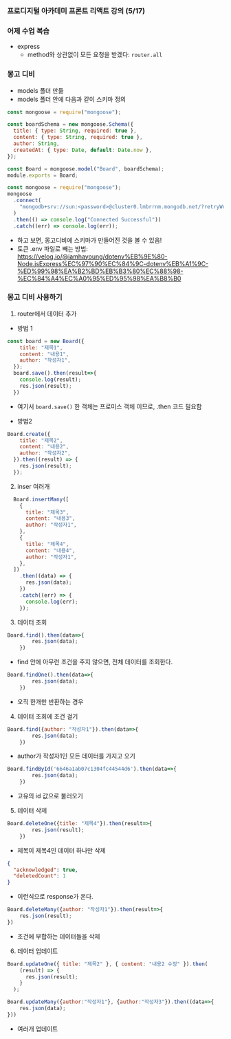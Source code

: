 ### 프로디지털 아카데미 프론트 리액트 강의 (5/17)

### 어제 수업 복습
- express 
  - method와 상관없이 모든 요청을 받겠다: `router.all`


### 몽고 디비
- models 폴더 만듦
- models 폴더 안에 다음과 같이 스키마 정의
```jsx
const mongoose = require("mongoose");

const boardSchema = new mongoose.Schema({
  title: { type: String, required: true },
  content: { type: String, required: true },
  author: String,
  createdAt: { type: Date, default: Date.now },
});

const Board = mongoose.model("Board", boardSchema);
module.exports = Board;
```


```jsx
const mongoose = require("mongoose");
mongoose
  .connect(
    "mongodb+srv://sun:<password>@cluster0.lmbrrnm.mongodb.net/?retryWrites=true&w=majority&appName=Cluster0"
  )
  .then(() => console.log("Connected Successful"))
  .catch((err) => console.log(err));
```
- 하고 보면, 몽고디비에 스키마가 만들어진 것을 볼 수 있음! 
- 토큰 .env 파일로 빼는 방법: <a href="https://velog.io/@iamhayoung/dotenv%EB%9E%80-Node.jsExpress%EC%97%90%EC%84%9C-dotenv%EB%A1%9C-%ED%99%98%EA%B2%BD%EB%B3%80%EC%88%98-%EC%84%A4%EC%A0%95%ED%95%98%EA%B8%B0">https://velog.io/@iamhayoung/dotenv%EB%9E%80-Node.jsExpress%EC%97%90%EC%84%9C-dotenv%EB%A1%9C-%ED%99%98%EA%B2%BD%EB%B3%80%EC%88%98-%EC%84%A4%EC%A0%95%ED%95%98%EA%B8%B0</a>


### 몽고 디비 사용하기
1. router에서 데이터 추가
  - 방법 1
```jsx
const board = new Board({
    title: "제목1",
    content: "내용1",
    author: "작성자1",
  });
  board.save().then(result=>{
    console.log(result);
    res.json(result);
  })
```
  - 여기서 `board.save()` 한 객체는 프로미스 객체 이므로, .then 코드 필요함

  - 방법2
```jsx
Board.create({
    title: "제목2",
    content: "내용2",
    author: "작성자2",
  }).then((result) => {
    res.json(result);
  });
```

2. inser 여러개
```jsx
  Board.insertMany([
    {
      title: "제목3",
      content: "내용3",
      author: "작성자1",
    },
    {
      title: "제목4",
      content: "내용4",
      author: "작성자1",
    },
  ])
    .then((data) => {
      res.json(data);
    })
    .catch((err) => {
      console.log(err);
    });
```

3. 데이터 조회
```jsx
Board.find().then(data=>{
        res.json(data);
    })
```
  - find 안에 아무런 조건을 주지 않으면, 전체 데이터를 조회한다.

```jsx
Board.findOne().then(data=>{
        res.json(data);
    })
```
  - 오직 한개만 반환하는 경우

4. 데이터 조회에 조건 걸기
```jsx
Board.find({author: "작성자1"}).then(data=>{
        res.json(data);
    })
```
  - author가 작성자1인 모든 데이터를 가지고 오기

```jsx
Board.findById('6646a1ab07c1304fc44544d6').then(data=>{
        res.json(data);
    })
```
  - 고유의 id 값으로 불러오기


5. 데이터 삭제
```jsx
Board.deleteOne({title: "제목4"}).then(result=>{
        res.json(result);
    })
```
  - 제목이 제목4인 데이터 하나만 삭제
```json
{
  "acknowledged": true,
  "deletedCount": 1
}
```
  - 이런식으로 response가 온다.

```jsx
Board.deleteMany({author: "작성자1"}).then(result=>{
    res.json(result);
})
```
  - 조건에 부합하는 데이터들을 삭제

6. 데이터 업데이트
```jsx
Board.updateOne({ title: "제목2" }, { content: "내용2 수정" }).then(
    (result) => {
      res.json(result);
    }
  );
```

```jsx
Board.updateMany({author:"작성자1"}, {author:"작성자3"}).then((data=>{
    res.json(data);
}))
```
  - 여러개 업데이트



